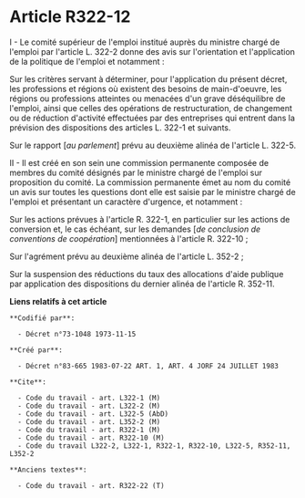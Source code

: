 # Article R322-12

I - Le comité supérieur de l'emploi institué auprès du ministre chargé de l'emploi par l'article L. 322-2 donne des avis sur
l'orientation et l'application de la politique de l'emploi et notamment :

Sur les critères servant à déterminer, pour l'application du présent décret, les professions et régions où existent des
besoins de main-d'oeuvre, les régions ou professions atteintes ou menacées d'un grave déséquilibre de l'emploi, ainsi que
celles des opérations de restructuration, de changement ou de réduction d'activité effectuées par des entreprises qui entrent
dans la prévision des dispositions des articles L. 322-1 et suivants.

Sur le rapport [*au parlement*] prévu au deuxième alinéa de l'article L. 322-5.

II - Il est créé en son sein une commission permanente composée de membres du comité désignés par le ministre chargé de
l'emploi sur proposition du comité. La commission permanente émet au nom du comité un avis sur toutes les questions dont elle
est saisie par le ministre chargé de l'emploi et présentant un caractère d'urgence, et notamment :

Sur les actions prévues à l'article R. 322-1, en particulier sur les actions de conversion et, le cas échéant, sur les
demandes [*de conclusion de conventions de coopération*] mentionnées à l'article R. 322-10 ;

Sur l'agrément prévu au deuxième alinéa de l'article L. 352-2 ;

Sur la suspension des réductions du taux des allocations d'aide publique par application des dispositions du dernier alinéa
de l'article R. 352-11.

**Liens relatifs à cet article**

	**Codifié par**:

	  - Décret n°73-1048 1973-11-15

	**Créé par**:

	  - Décret n°83-665 1983-07-22 ART. 1, ART. 4 JORF 24 JUILLET 1983

	**Cite**:

	  - Code du travail - art. L322-1 (M)
	  - Code du travail - art. L322-2 (M)
	  - Code du travail - art. L322-5 (AbD)
	  - Code du travail - art. L352-2 (M)
	  - Code du travail - art. R322-1 (M)
	  - Code du travail - art. R322-10 (M)
	  - Code du travail L322-2, L322-1, R322-1, R322-10, L322-5, R352-11, L352-2

	**Anciens textes**:

	  - Code du travail - art. R322-22 (T)
